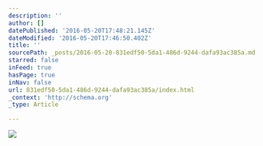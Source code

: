 ```yaml
---
description: ''
author: []
datePublished: '2016-05-20T17:48:21.145Z'
dateModified: '2016-05-20T17:46:50.402Z'
title: ''
sourcePath: _posts/2016-05-20-831edf50-5da1-486d-9244-dafa93ac385a.md
starred: false
inFeed: true
hasPage: true
inNav: false
url: 831edf50-5da1-486d-9244-dafa93ac385a/index.html
_context: 'http://schema.org'
_type: Article

---
```

![](https://the-grid-user-content.s3-us-west-2.amazonaws.com/b99b8db7-a748-4f08-aa0f-b5f830a5a7dd.jpg)